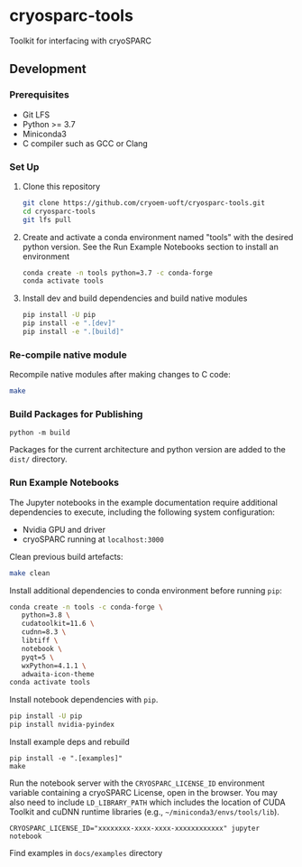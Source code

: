 cryosparc-tools
===

Toolkit for interfacing with cryoSPARC

## Development

### Prerequisites

* Git LFS
* Python >= 3.7
* Miniconda3
* C compiler such as GCC or Clang

### Set Up

1. Clone this repository
   ```sh
   git clone https://github.com/cryoem-uoft/cryosparc-tools.git
   cd cryosparc-tools
   git lfs pull
   ```
2. Create and activate a conda environment named "tools" with the desired python version. See the Run Example Notebooks section to install an environment 
   ```sh
   conda create -n tools python=3.7 -c conda-forge
   conda activate tools
   ```
3. Install dev and build dependencies and build native modules
   ```sh
   pip install -U pip
   pip install -e ".[dev]"
   pip install -e ".[build]"
   ```

### Re-compile native module

Recompile native modules after making changes to C code:

```sh
make
```

### Build Packages for Publishing

```
python -m build
```

Packages for the current architecture and python version are added to the
`dist/` directory.


### Run Example Notebooks

The Jupyter notebooks in the example documentation require additional
dependencies to execute, including the following system configuration:

* Nvidia GPU and driver
* cryoSPARC running at `localhost:3000`

Clean previous build artefacts:

```sh
make clean
```

Install additional dependencies to conda environment before running `pip`:

```sh
conda create -n tools -c conda-forge \
   python=3.8 \
   cudatoolkit=11.6 \
   cudnn=8.3 \
   libtiff \
   notebook \
   pyqt=5 \
   wxPython=4.1.1 \
   adwaita-icon-theme
conda activate tools
```

Install notebook dependencies with `pip`.

```sh
pip install -U pip
pip install nvidia-pyindex
```

Install example deps and rebuild

```
pip install -e ".[examples]"
make
```

Run the notebook server with the `CRYOSPARC_LICENSE_ID` environment variable
containing a cryoSPARC License, open in the browser. You may also need to
include `LD_LIBRARY_PATH` which includes the location of CUDA Toolkit and cuDNN
runtime libraries (e.g., `~/miniconda3/envs/tools/lib`).

```
CRYOSPARC_LICENSE_ID="xxxxxxxx-xxxx-xxxx-xxxxxxxxxxxx" jupyter notebook
```

Find examples in `docs/examples` directory
